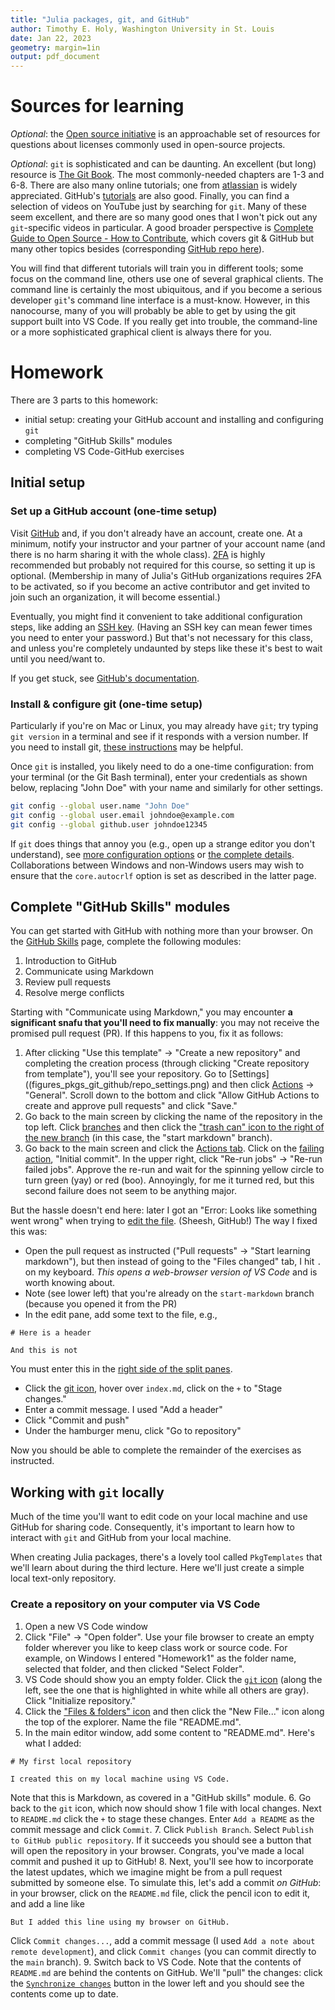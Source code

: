 ```yaml
---
title: "Julia packages, git, and GitHub"
author: Timothy E. Holy, Washington University in St. Louis
date: Jan 22, 2023
geometry: margin=1in
output: pdf_document
---
```


# Sources for learning

*Optional*: the [Open source initiative](https://opensource.org/licenses) is an approachable set of resources for questions about licenses commonly used in open-source projects.

*Optional*: `git` is sophisticated and can be daunting. An excellent (but long) resource is [The Git Book](https://git-scm.com/book/en/v2).
The most commonly-needed chapters are 1-3 and 6-8. There are also many online tutorials; one from [atlassian](https://www.atlassian.com/git) is widely appreciated. GitHub's [tutorials](https://github.com/git-guides/) are also good.
Finally, you can find a selection of videos on YouTube just by searching for `git`.
Many of these seem excellent, and there are so many good ones that I won't pick out any `git`-specific videos in particular.
A good broader perspective is [Complete Guide to Open Source - How to Contribute](https://www.youtube.com/watch?v=yzeVMecydCE),
which covers git & GitHub but many other topics besides (corresponding [GitHub repo here](https://github.com/freeCodeCamp/how-to-contribute-to-open-source)).

You will find that different tutorials will train you in different tools; some focus on the command line, others use one of several graphical clients. The command line is certainly the most ubiquitous, and if you become a serious developer `git`'s command line interface is a must-know.
However, in this nanocourse, many of you will probably be able to get by using the git support built into VS Code.
If you really get into trouble, the command-line or a more sophisticated graphical client is always there for you.

# Homework

There are 3 parts to this homework:

- initial setup: creating your GitHub account and installing and configuring `git`
- completing "GitHub Skills" modules
- completing VS Code-GitHub exercises

## Initial setup

### Set up a GitHub account (one-time setup)

Visit [GitHub](https://github.com/) and, if you don't already have an account, create one.
At a minimum, notify your instructor and your partner of your account name (and there is no harm sharing it with the whole class).
[2FA](https://authy.com/what-is-2fa/) is highly recommended but probably not required for this course, so setting it up is optional.
(Membership in many of Julia's GitHub organizations requires 2FA to be activated, so if you become an active contributor and get invited to join such an organization, it will become essential.)

Eventually, you might find it convenient to take additional configuration steps, like adding an [SSH key](https://docs.github.com/en/authentication/connecting-to-github-with-ssh). (Having an SSH key can mean fewer times you need to enter your password.) But that's not necessary for this class, and unless you're completely undaunted by steps like these it's best to wait until you need/want to.

If you get stuck, see [GitHub's documentation](https://docs.github.com/en/get-started/onboarding/getting-started-with-your-github-account
).

### Install & configure git (one-time setup)

Particularly if you're on Mac or Linux, you may already have `git`; try typing `git version` in a terminal and see if it responds with a version number.
If you need to install git, [these instructions](https://github.com/git-guides/install-git) may be helpful.

Once `git` is installed, you likely need to do a one-time configuration: from your terminal (or the Git Bash terminal), enter
your credentials as shown below, replacing "John Doe" with your name and similarly for other settings.

```sh
git config --global user.name "John Doe"
git config --global user.email johndoe@example.com
git config --global github.user johndoe12345
```

If `git` does things that annoy you (e.g., open up a strange editor you don't understand), see [more configuration options](https://www.git-scm.com/book/en/v2/Getting-Started-First-Time-Git-Setup) or [the complete details](https://www.git-scm.com/book/en/v2/Customizing-Git-Git-Configuration). Collaborations between Windows and non-Windows users may wish to ensure that the `core.autocrlf` option is set as described in the latter page.

## Complete "GitHub Skills" modules

You can get started with GitHub with nothing more than your browser.
On the [GitHub Skills](https://skills.github.com/) page, complete the following modules:

1. Introduction to GitHub
2. Communicate using Markdown
3. Review pull requests
4. Resolve merge conflicts

Starting with "Communicate using Markdown," you may encounter **a significant snafu that you'll need to fix manually**: you may not receive the promised pull request (PR). If this happens to you, fix it as follows:

1. After clicking "Use this template" -> "Create a new repository" and completing the creation process (through clicking "Create repository from template"), you'll see your repository. Go to [Settings]((figures_pkgs_git_github/repo_settings.png) and then click [Actions](figures_pkgs_git_github/actions_prs.png) -> "General". Scroll down to the bottom and click "Allow GitHub Actions to create and approve pull requests" and click "Save."
2. Go back to the main screen by clicking the name of the repository in the top left. Click [branches](figures_pkgs_git_github/branches.png) and then click the ["trash can" icon to the right of the new branch](figures_pkgs_git_github/delete_branch.png) (in this case, the "start markdown" branch).
3. Go back to the main screen and click the [Actions tab](figures_pkgs_git_github/actions_tab.png). Click on the [failing action](figures_pkgs_git_github/failing_action.png), "Initial commit". In the upper right, click "Re-run jobs" -> "Re-run failed jobs". Approve the re-run and wait for the spinning yellow circle to turn green (yay) or red (boo). Annoyingly, for me it turned red, but this second failure does not seem to be anything major.

But the hassle doesn't end here: later I got an "Error: Looks like something went wrong" when trying to [edit the file](https://github.com/skills/communicate-using-markdown/issues/36). (Sheesh, GitHub!) The way I fixed this was:
- Open the pull request as instructed ("Pull requests" -> "Start learning markdown"), but then instead of going to the "Files changed" tab, I hit `.` on my keyboard. *This opens a web-browser version of VS Code* and is worth knowing about.
- Note (see lower left) that you're already on the `start-markdown` branch (because you opened it from the PR)
- In the edit pane, add some text to the file, e.g.,
```
# Here is a header

And this is not
```
You must enter this in the [right side of the split panes](figures_pkgs_git_github/vscode_online.png).
- Click the [git icon](figures_pkgs_git_github/vscode_online_commit.png), hover over `index.md`, click on the `+` to "Stage changes."
- Enter a commit message. I used "Add a header"
- Click "Commit and push"
- Under the hamburger menu, click "Go to repository"

Now you should be able to complete the remainder of the exercises as instructed.


## Working with `git` locally

Much of the time you'll want to edit code on your local machine and use GitHub for sharing code. Consequently, it's important to learn how to interact with `git` and GitHub from your local machine.

When creating Julia packages, there's a lovely tool called `PkgTemplates` that we'll learn about during the third lecture. Here we'll just create a simple local text-only repository.

### Create a repository on your computer via VS Code

1. Open a new VS Code window
2. Click "File" -> "Open folder". Use your file browser to create an empty folder wherever you like to keep class work or source code.  For example, on Windows I entered "Homework1" as the folder name, selected that folder, and then clicked "Select Folder".
3. VS Code should show you an empty folder. Click the [`git` icon](figures_pkgs_git_github/vscode_init.png) (along the left, see the one that is highlighted in white while all others are gray). Click "Initialize repository."
4. Click the ["Files & folders" icon](figures_pkgs_git_github/vscode_new_file.png) and then click the "New File..." icon along the top of the explorer. Name the file "README.md".
5. In the main editor window, add some content to "README.md". Here's what I added:
```
# My first local repository

I created this on my local machine using VS Code.
```
Note that this is Markdown, as covered in a "GitHub skills" module.
6. Go back to the `git` icon, which now should show 1 file with local changes. Next to `README.md` click the `+` to stage these changes. Enter `Add a README` as the commit message and click `Commit`.
7. Click `Publish Branch`. Select `Publish to GitHub public repository`. If it succeeds you should see a button that will open the repository in your browser. Congrats, you've made a local commit and pushed it up to GitHub!
8. Next, you'll see how to incorporate the latest updates, which we imagine might be from a pull request submitted by someone else. To simulate this, let's add a commit *on GitHub*: in your browser, click on the `README.md` file, click the pencil icon to edit it, and add a line like
```
But I added this line using my browser on GitHub.
```
Click `Commit changes...`, add a commit message (I used `Add a note about remote development`), and click `Commit changes` (you can commit directly to the `main` branch).
9. Switch back to VS Code. Note that the contents of `README.md` are behind the contents on GitHub. We'll "pull" the changes: click the [`Synchronize changes`](figures_pkgs_git_github/vscode_synchronize.png) button in the lower left and you should see the contents come up to date.
